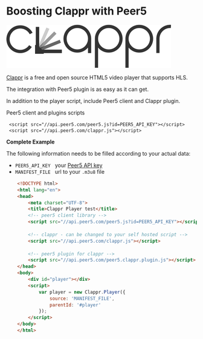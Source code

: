 # Boosting Clappr with Peer5

![](./images/clappr.png)

[Clappr](http://clappr.io/) is a free and open source HTML5 video player that supports HLS.

The integration with Peer5 plugin is as easy as it can get.

In addition to the player script, include Peer5 client and Clappr plugin.
 
Peer5 client and plugins scripts

     <script src="//api.peer5.com/peer5.js?id=PEER5_API_KEY"></script>
     <script src="//api.peer5.com/clappr.js"></script>
    
**Complete Example** 
 
The following information needs to be filled according to your actual data:
 
- `PEER5_API_KEY` &nbsp;&nbsp;your [Peer5 API key](https://app.peer5.com/integration)
- `MANIFEST_FILE` &nbsp;&nbsp;url to your `.m3u8` file
  
```html
    <!DOCTYPE html>
    <html lang="en">
    <head>
        <meta charset="UTF-8">
        <title>Clappr Player test</title>
        <!-- peer5 client library -->
        <script src="//api.peer5.com/peer5.js?id=PEER5_API_KEY"></script>
        
        <!-- clappr - can be changed to your self hosted script -->
        <script src="//api.peer5.com/clappr.js"></script>
        
        <!-- peer5 plugin for clappr -->
        <script src="//api.peer5.com/peer5.clappr.plugin.js"></script>
    </head>
    <body>
        <div id="player"></div>
        <script>
            var player = new Clappr.Player({
                source: 'MANIFEST_FILE',
                parentId: '#player'
            });
        </script>
    </body>
    </html>
```